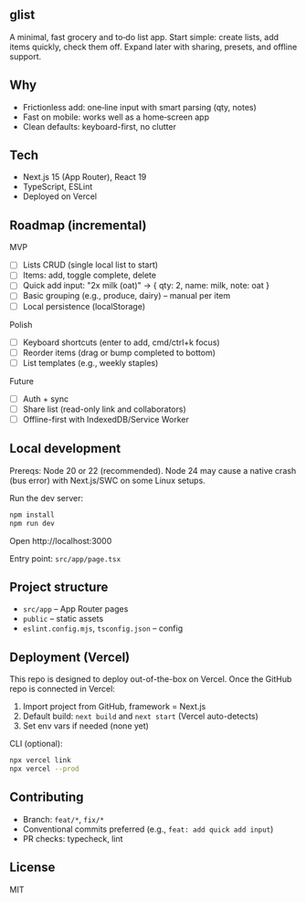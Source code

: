 ## glist

A minimal, fast grocery and to‑do list app. Start simple: create lists, add items quickly, check them off. Expand later with sharing, presets, and offline support.

## Why

- Frictionless add: one‑line input with smart parsing (qty, notes)
- Fast on mobile: works well as a home‑screen app
- Clean defaults: keyboard-first, no clutter

## Tech

- Next.js 15 (App Router), React 19
- TypeScript, ESLint
- Deployed on Vercel

## Roadmap (incremental)

MVP
- [ ] Lists CRUD (single local list to start)
- [ ] Items: add, toggle complete, delete
- [ ] Quick add input: "2x milk (oat)" → { qty: 2, name: milk, note: oat }
- [ ] Basic grouping (e.g., produce, dairy) – manual per item
- [ ] Local persistence (localStorage)

Polish
- [ ] Keyboard shortcuts (enter to add, cmd/ctrl+k focus)
- [ ] Reorder items (drag or bump completed to bottom)
- [ ] List templates (e.g., weekly staples)

Future
- [ ] Auth + sync
- [ ] Share list (read-only link and collaborators)
- [ ] Offline-first with IndexedDB/Service Worker

## Local development

Prereqs: Node 20 or 22 (recommended). Node 24 may cause a native crash (bus error) with Next.js/SWC on some Linux setups.

Run the dev server:

```bash
npm install
npm run dev
```

Open http://localhost:3000

Entry point: `src/app/page.tsx`

## Project structure

- `src/app` – App Router pages
- `public` – static assets
- `eslint.config.mjs`, `tsconfig.json` – config

## Deployment (Vercel)

This repo is designed to deploy out-of-the-box on Vercel. Once the GitHub repo is connected in Vercel:

1. Import project from GitHub, framework = Next.js
2. Default build: `next build` and `next start` (Vercel auto-detects)
3. Set env vars if needed (none yet)

CLI (optional):

```bash
npx vercel link
npx vercel --prod
```

## Contributing

- Branch: `feat/*`, `fix/*`
- Conventional commits preferred (e.g., `feat: add quick add input`)
- PR checks: typecheck, lint

## License

MIT
